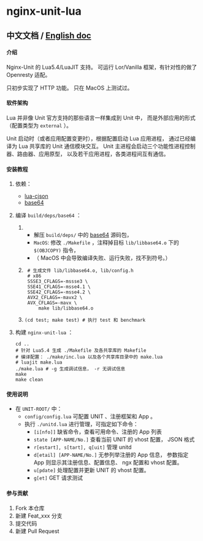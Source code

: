 # nginx-unit-lua

## 中文文档 / [English doc](README.en.md)

#### 介绍
Nginx-Unit 的 Lua5.4/LuaJIT 支持。
可运行 Lor/Vanilla 框架，有针对性的做了 Openresty 适配。

只初步实现了 HTTP 功能。
只在 MacOS 上测试过。


#### 软件架构
Lua 并非像 Unit 官方支持的那些语言一样集成到 Unit 中，
而是外部应用的形式（配置类型为 `external` ）。

Unit 启动时（或者应用配置变更时），根据配置启动 Lua 应用进程，
通过已经编译为 Lua 共享库的 Unit 通信模块交互。
Unit 主进程会启动三个功能性进程控制器、路由器、应用原型，
以及若干应用进程，各类进程间互有通信。


#### 安装教程

1.  依赖：
    - [lua-cjson](https://github.com/openresty/lua-cjson)
    - [base64](https://github.com/aklomp/base64)

2.  编译 `build/deps/base64` ：
    1.  - 解压 `build/deps/` 中的 [base64](https://github.com/aklomp/base64) 源码包，
        - `MacOS`: 修改 `./Makefile` ，注释掉目标 `lib/libbase64.o` 下的 `$(OBJCOPY)` 指令，
        - （ MacOS 中会导致编译失败、运行失败，找不到符号。）
    2. ```
        # 生成文件 lib/libbase64.o, lib/config.h
        # x86
        SSSE3_CFLAGS=-mssse3 \
        SSE41_CFLAGS=-msse4.1 \
        SSE42_CFLAGS=-msse4.2 \
        AVX2_CFLAGS=-mavx2 \
        AVX_CFLAGS=-mavx \
            make lib/libbase64.o
        ```
    3. ```(cd test; make test) # 执行 test 和 benchmark```

3.  构建 `nginx-unit-lua` ：
    ```
    cd ..
    # 针对 Lua5.4 生成 ./Makefile 及各共享库的 Makefile
    # 编译配置： ./make/inc.lua 以及各个共享库目录中的 make.lua
    # luajit make.lua
    ./make.lua # -g 生成调试信息， -r 无调试信息
    make
    make clean
    ```

#### 使用说明

- 在 `UNIT-ROOT/` 中：
    - `config/config.lua` 可配置 UNIT 、注册框架和 App 。
    - 执行 `./unitd.lua` 进行管理，可指定如下命令：
        - `[i[nfo]]`
            缺省命令，查看可用命令、注册的 App 列表
        - `state [APP-NAME/No.]`
            查看当前 UNIT 的 vhost 配置， JSON 格式
        - `r[estart], s[tart], q[uit]`
            管理 unitd
        - `d[etail] [APP-NAME/No.]`
            无参列举注册的 App 信息，
            参数指定 App 则显示其注册信息、配置信息、 ngx 配置和 vhost 配置。
        - `u[pdate]`
            处理配置并更新 UNIT 的 vhost 配置。
        - `g[et]`
            GET 请求测试

#### 参与贡献

1.  Fork 本仓库
2.  新建 Feat_xxx 分支
3.  提交代码
4.  新建 Pull Request

